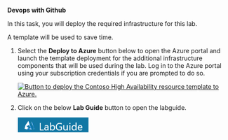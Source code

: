 **Devops with Github**

In this task, you will deploy the required infrastructure for this lab.

A template will be used to save time.

1.  Select the **Deploy to Azure** button below to open the Azure portal and launch the template deployment for the additional infrastructure components that will be used during the lab. Log in to the Azure portal using your subscription credentials if you are prompted to do so.

  
    [![Button to deploy the Contoso High Availability resource template to Azure.](https://aka.ms/deploytoazurebutton "Deploy the Contoso HA resources to Azure")](https://portal.azure.com/#create/Microsoft.Template/uri/https%3A%2F%2Fraw.githubusercontent.com%2FCloudLabsAI-Azure%2FDevops-with-Github%2Fmain%2Ftemplate%2Ftemplate.Json)
    
2. Click on the below **Lab Guide** button to open the labguide.
      
    [![Open the labguide](https://raw.githubusercontent.com/CloudLabsAI-Azure/Devops-with-Github/main/images/visualizebutton.png)](https://experience.cloudlabs.ai/#/labguidepreview/47b6db5e-d056-4284-9f2b-36867257dd6b "Open the labguide")



